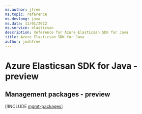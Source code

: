 ```yaml
---
ms.author: jfree
ms.topic: reference
ms.devlang: java
ms.data: 11/01/2022
ms.service: elasticsan
description: Reference for Azure Elasticsan SDK for Java
title: Azure Elasticsan SDK for Java
author: joshfree
---
```

# Azure Elasticsan SDK for Java - preview

## Management packages - preview
[!INCLUDE [mgmt-packages](elasticsan-mgmt-index.md)]